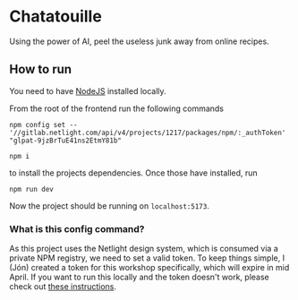 # Chatatouille

Using the power of AI, peel the useless junk away from online recipes.

## How to run

You need to have [NodeJS](https://nodejs.org/en) installed locally.

From the root of the frontend run the following commands

```
npm config set -- '//gitlab.netlight.com/api/v4/projects/1217/packages/npm/:_authToken' "glpat-9jzBrTuE41ns2EtmY81b"
```

```
npm i
```

to install the projects dependencies. Once those have installed, run

```
npm run dev
```

Now the project should be running on `localhost:5173`.

### What is this config command?

As this project uses the Netlight design system, which is consumed via a private NPM registry, we need to set a valid token. To keep things simple, I (Jón) created a token for this workshop specifically, which will expire in mid April. If you want to run this locally and the token doesn't work, please check out [these instructions](https://nds-dev.edgez.live/?path=/docs/doc-installation-usage--docs).
